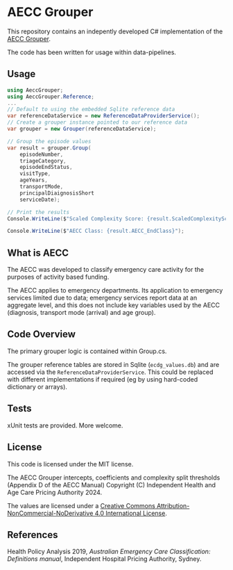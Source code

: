 
# AECC Grouper
This repository contains an indepently developed C# implementation of the [AECC Grouper](https://www.ihacpa.gov.au/health-care/classification/emergency-care/aecc).

The code has been written for usage within data-pipelines.


## Usage
```csharp
using AeccGrouper;
using AeccGrouper.Reference;
...
// Default to using the embedded Sqlite reference data
var referenceDataService = new ReferenceDataProviderService();
// Create a grouper instance pointed to our reference data
var grouper = new Grouper(referenceDataService);

// Group the episode values
var result = grouper.Group(
    episodeNumber,
    triageCategory,
    episodeEndStatus,
    visitType,
    ageYears,
    transportMode,
    principalDiaignosisShort
    serviceDate);

// Print the results
Console.WriteLine($"Scaled Complexity Score: {result.ScaledComplexityScore}");

Console.WriteLine($"AECC Class: {result.AECC_EndClass}");
```


## What is AECC

The AECC was developed to classify emergency care activity for the purposes of activity based funding.

The AECC applies to emergency departments. Its application to emergency services limited due to data; emergency services report data at an aggregate level, and this does not include key variables used by the AECC (diagnosis, transport mode (arrival) and age group).


## Code Overview

The primary grouper logic is contained within Group.cs. 

The grouper reference tables are stored in Sqlite (`ecdg_values.db`) and are accessed via the `ReferenceDataProviderService`. This could be replaced with different implementations if required (eg by using hard-coded dictionary or arrays). 


## Tests
xUnit tests are provided. More welcome.

## License
This code is licensed under the MIT license.

The AECC Grouper intercepts, coefficients and complexity split thresholds (Appendix D of the AECC Manual)  Copyright (C) Independent Health and Age Care Pricing Authority 2024. 

The values are licensed under a [Creative Commons Attribution-NonCommercial-NoDerivative 4.0 International License](https://creativecommons.org/licenses/by-nc-nd/4.0/deed.en). 

## References
Health Policy Analysis 2019, _Australian Emergency Care Classification: Definitions manual_, Independent Hospital Pricing Authority, Sydney.
